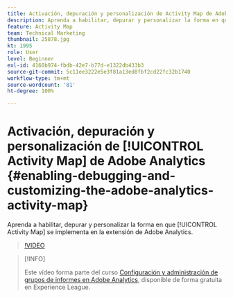```yaml
---
title: Activación, depuración y personalización de Activity Map de Adobe Analytics
description: Aprenda a habilitar, depurar y personalizar la forma en que se implementa el Activity Map en la extensión de Adobe Analytics.
feature: Activity Map
team: Technical Marketing
thumbnail: 25878.jpg
kt: 1995
role: User
level: Beginner
exl-id: 4160b974-fbdb-42e7-b77d-e1322db433b3
source-git-commit: 5c11ee3222e5e3f81a13ed8fbf2cd22fc32b1740
workflow-type: tm+mt
source-wordcount: '81'
ht-degree: 100%

---
```


# Activación, depuración y personalización de [!UICONTROL Activity Map] de Adobe Analytics {#enabling-debugging-and-customizing-the-adobe-analytics-activity-map}

Aprenda a habilitar, depurar y personalizar la forma en que [!UICONTROL Activity Map] se implementa en la extensión de Adobe Analytics.

>[!VIDEO](https://video.tv.adobe.com/v/25878?quality=12)

>[!INFO]
>
> Este vídeo forma parte del curso [Configuración y administración de grupos de informes en Adobe Analytics](https://experienceleague.adobe.com/?recommended=Analytics-A-1-2021.1.administration&amp;lang=es), disponible de forma gratuita en Experience League.